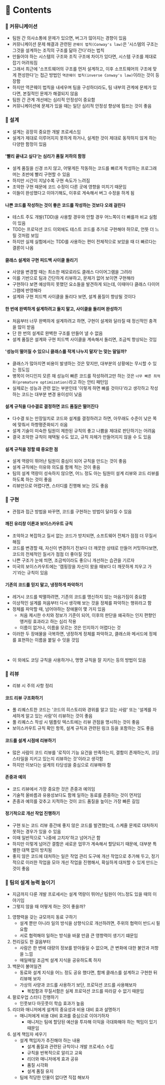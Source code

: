 # 📌 Contents

### 📌 커뮤니케이션

- 팀원 간 의사소통에 문제가 있으면, 버그가 많아지는 경향이 있음
- 커뮤니케이션 문제 해결과 관련된 `콘웨이 법칙(Conway's law)`은 '시스템의 구조는 그것을 설계하는 조직의 구조를 닮아 간다'라는 법칙
- 만들어야 하는 시스템의 구조와 조직 구조에 차이가 있다면, 시스템 구조를 제대로 잡기 어려워짐
- 그래서 최근에 '소프트웨어의 구조를 먼저 설계하고, 이후 소프트웨어의 구조에 맞게 편성한다'는 접근 방법인 `역콘웨이 법칙(inverse Conway's law)`이라는 것이 등장함
- 하지만 역콘웨이 법칙을 내세우며 팀을 구성하더라도, 팀 내부의 관계에 문제가 있다면, 본질적인 문제가 해결되지 않음
- 팀원 간 관계 개선에는 심리적 안정성이 중요함
- 커뮤니케이션에 문제가 있을 때는 일단 심리적 안정성 향상에 힘쓰는 것이 좋음

### 📌 설계

- 설계는 굉장히 중요한 개발 프로세스임
- 설계가 제대로 이루어지지 못하게 하거나, 설계한 것이 제대로 동작하지 않게 하는 다양한 함정이 있음

#### '빨리 끝내고 싶다'는 심리가 품질 저하의 함정

- 설계 품질을 신경 쓰지 않고, 어떻게든 작동하는 코드를 빠르게 작성하는 프로그래머는 초반에 빨리 구현할 수 있음
- 하지만 시간이 지날수록 구현 속도가 느려짐
- 조악한 구현 때문에 코드 수정이 다른 곳에 영향을 미치기 때문임
- 이들이 완성했다고 이야기해도, 이후로 게속해서 버그 수정을 하게 됨

#### 나쁜 코드를 작성하는 것이 좋은 코드를 작성하는 것보다 오래 걸린다

- 테스트 주도 개발(TDD)을 사용할 경우와 안할 경우 어느쪽이 더 빠를까 비교 실험이 있음
- TDD는 프로덕션 코드 이외에도 테스트 코드를 추가로 구현해야 하므로, 언뜻 더 느릴 것처럼 보임
- 하지만 실제 실험에서는 TDD를 사용하는 편이 전체적으로 보았을 때 더 빠르다는 결론이 나옴

#### 클래스 설계와 구현 피드백 사이클 돌리기

- 사양을 변경할 때는 최소한 메모로라도 클래스 다이어그램을 그려라
- 이를 기반으로 팀과 간단하게 리뷰하고, 문제가 없어 보이면 구현해라
- 구현하다 보면 예상하지 못했던 요소들을 발견하게 되는데, 이때마다 클래스 다이어그램에 반영해라
- 설계와 구현 피드백 사이클을 돌리다 보면, 설계 품질이 향상될 것이다

#### 한 번에 완벽하게 설계하려고 들지 말고, 사이클을 돌리며 완성하기

- 처음부터 너무 완벽하게 설계하려고 하면, 구현이 설계와 달라질 때 정신적인 충격을 많이 받음
- 단 한 번의 설계로 완벽한 구조를 만들어 낼 수 없음
- 설계 품질은 설계와 구현 피드백 사이클을 계속해서 돌리면, 조금씩 향상되는 것임

#### '성능이 떨어질 수 있으니 클래스를 작게 나누지 말자'는 맞는 말일까?

- 클래스가 많아지면 비용이 발생하는 것은 맞지만, 대부분의 상황에는 무시할 수 있는 정도임
- 병목이 어디인지 모른 채 성능이 빠른 코드를 작성하려고만 하는 것은 `너무 빠른 최적화(premature optimization)`라고 하는 안티 패턴임
- 실제로는 성능과 관련 없는 부분인데 '이렇게 하면 빠를 것이다'라고 생각하고 작성하는 코드는 대부분 변경 용이성이 낮음

#### 설계 규칙을 다수결로 결정하면 코드 품질은 떨어진다

- 다수결 또는 만장일치로 코드와 설계를 결정하려고 하면, 아무래도 수준이 낮은 쪽에 맞춰서 하향평준화되기 쉬움
- 설계 기술이 미숙한 팀원이 제한된 규칙의 좋고 나쁨을 제대로 판단하기는 어려움
- 결국 조악한 규칙이 채택될 수도 있고, 규칙 자체가 만들어지지 않을 수 도 있음

#### 설계 규칙을 정할 떄 중요한 점

- 설계 역량이 뛰어난 팀원이 중심이 되어 규칙을 만드는 것이 좋음
- 설계 규칙에는 이유와 의도를 함께 적는 것이 좋음
- 팀의 설계 역량이 성숙하지 않으면, 어느 정도 아는 팀원이 설계 리뷰와 코드 리뷰를 하도록 하는 것이 좋음
- 리뷰만으로 어렵다면, 스터디를 진행해 보는 것도 좋음

### 📌 구현

- 관점과 접근 방법을 바꾸면, 코드를 구현하는 방법이 달라질 수 있음

#### 깨진 유리창 이론과 보이스카우트 규칙

- 조악하고 복잡하고 질서 없는 코드가 방치되면, 소프트웨어 전체가 점점 더 무질서해짐
- 코드를 변경할 때, 자신이 변경하기 전보다 더 깨끗한 상태로 만들어 커밋하다보면, 코드의 전체적인 질서가 점점 더 좋아질 것임
- 나쁜 구조가 눈에 띄면, 조금씩이라도 좋으니 개선하는 습관을 기르자
- 미국의 보이스카우트에는 '캠핑장을 자신이 왔을 때보다 더 깨끗하게 치우고 가기'라는 규칙이 있음

#### 기존의 코드를 믿지 말고, 냉정하게 파악하기

- 레거시 코드를 박멸하려면, 기존의 코드를 맹신하지 않는 마음가짐이 중요함
- 이상적인 설계를 처음부터 다시 생각해 보는 것을 정체를 파악하는 행위라고 함
- 정체를 파악할 때, 넘어야하는 장애물이 몇 가지 있음
  - 처음 제시한 수치와 정보가 기준이 되어, 이후의 판단을 왜곡하는 인지 편향인 앵커링 효과라고 하는 심리 작용
  - 이름이 없거나, 이름을 모르는 것은 인지하기 어렵다는 것
- 이러한 두 장애물을 극복하면, 냉정하게 정체를 파악하고, 클래스와 메서드에 정체를 표현하는 이름을 붙일 수 잇을 것임

<br />

- 이 외에도 코딩 규칙을 사용하거나, 명명 규칙을 잘 지키는 등의 방법이 있음

### 📌 리뷰

- 리뷰 시 주의 사항 정리

#### 코드 리뷰 구조화하기

- 풀 리퀘스트한 코드는 '코드의 히스토리와 경위를 알고 있는 사람' 또는 '설계를 자세하게 알고 있는 사람'이 리뷰하는 것이 좋음
- 풀 리퀘스스 작성 시 템플릿 텍스트에는 리뷰 관점을 명시하는 것이 좋음
- 보이스카우트 규칙 확인 항목, 설계 규칙과 관련된 링크 등을 포함하는 것도 좋음

#### 코드를 설계 시점에 리뷰하기

- 많은 사람이 코드 리뷰를 '로직이 기능 요건을 만족하는지, 결함이 존재하는지, 코딩 스타일을 지키고 있는지 리뷰하는 것'이라고 생각함
- 하지만 이보다는 설계의 타당성을 중심으로 리뷰해야 함

#### 존중과 예의

- 코드 리뷰에서 가장 중요한 것은 존중과 예의임
- 기술적 올바름과 유용성보다도 함께 일하는 동료를 존중하는 것이 먼저임
- 존중과 예의를 갖추고 지적하는 것이 코드 품질을 높이는 가장 빠른 길임

#### 정기적으로 개선 작업 진행하기

- 구현 또는 코드 리뷰 중간에 좋지 않은 코드를 발견했는데, 스케줄 문제로 대처하지 못하는 경우가 있을 수 있음
- 이때 일반적으로 '나중에 고치자'하고 넘어가곤 함
- 하지만 이렇게 넘어간 결함은 새로운 업무가 계속해서 할당되기 때문에, 대부분 특별한 대책 없이 방치됨
- 좋지 않은 코드에 대처하는 일은 작업 관리 도구에 개선 작업으로 추가해 두고, 정기적으로 이러한 작업을 모아 개선 작업을 진행해서, 확실하게 대처할 수 있게 만드는 것이 좋음

### 📌 팀의 설계 능력 높이기

- 지금까지 다룬 개발 프로세서는 설계 역량이 뛰어난 팀원이 어느정도 있을 때의 이야기임
- 그렇지 않을 때 어떻게 하는 것이 좋을까?

1. 영향력을 갖는 규모까지 동료 구하기
   - 설계 뿐만 아니라 일의 방식을 상향식으로 개선하려면, 주위의 협력이 반드시 필요함
   - 서로 협력해야 일하는 방식을 바꿀 만큼 큰 영향력이 생기기 떄문임
2. 천리길도 한 걸음부터
   - 사람은 한 번에 대량의 정보를 받아들일 수 없으며, 큰 변화에 대한 불안과 저항을 느낌
   - 매일매일 조금씩 설계 지식을 공유하도록 하자
3. 백문이 불여일견
   - 동료와 설계 지식을 어느 정도 공유 했다면, 함께 클래스를 설계하고 구현한 뒤 리뷰해 보자
   - 가상의 사양과 코드를 사용하기 보단, 프로덕션 코드를 사용해보자
     - 복잡함과 무질서함은 실제 프로덕션 코드를 따라갈 수 없기 때문임
4. 팔로우업 스터디 진행하기
   - 인풋보다 아웃풋이 학습 효과가 높음
5. 리더와 매니저에게 설계의 중요성과 비용 대비 효과 설명하기
   - 매니저에게 비용 대비 효과를 중심으로 이야기하자
     - 매니저는 팀에 할당된 예산을 투자해 이익을 극대화해야 하는 책임이 있기 때문임
6. 설계 책임자 세우기
   - 설계 책임자가 추진해야 하는 내용
     - 설계 품질과 관련된 규칙이나 개발 프로세스 수립
     - 규칙을 반복적으로 알리고 교육
     - 리더와 매니저에게 효과 공유
     - 품질 시각화
     - 설계 품질 유지
   - 팀에 적당한 인물이 없다면 직접 해보자
